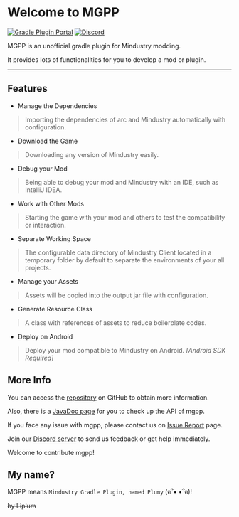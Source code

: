 # Welcome to MGPP
[![Gradle Plugin Portal](https://img.shields.io/gradle-plugin-portal/v/io.github.liplum.mgpp?color=02303a&label=Gradle%20Plugin&logo=Gradle&style=for-the-badge)](https://plugins.gradle.org/plugin/io.github.liplum.mgpp) [![Discord](https://img.shields.io/discord/937228972041842718?color=b5e853&label=Discord&logo=Discord&style=for-the-badge)](https://discord.gg/3Hrep3WtUz)

MGPP is an unofficial gradle plugin for Mindustry modding.

It provides lots of functionalities for you to develop a mod or plugin.

___

## Features
- Manage the Dependencies
> Importing the dependencies of arc and Mindustry automatically with configuration.

- Download the Game
> Downloading any version of Mindustry easily.

- Debug your Mod
> Being able to debug your mod and Mindustry with an IDE, such as IntelliJ IDEA.

- Work with Other Mods
> Starting the game with your mod and others to test the compatibility or interaction.

- Separate Working Space
> The configurable data directory of Mindustry Client located in a temporary folder by default to separate the environments of your all projects.

- Manage your Assets
> Assets will be copied into the output jar file with configuration.

- Generate Resource Class
> A class with references of assets to reduce boilerplate codes.

- Deploy on Android
> Deploy your mod compatible to Mindustry on Android. *[Android SDK Required]*

## More Info
You can access the [repository](https://github.com/PlumyGames/mgpp) on GitHub to obtain more information.

Also, there is a [JavaDoc page](https://plumygames.github.io/mgppDoc) for you to check up the API of mgpp.

If you face any issue with mgpp, please contact us on [Issue Report](https://github.com/PlumyGames/mgpp/issues) page.

Join our [Discord server](https://discord.gg/3Hrep3WtUz) to send us feedback or get help immediately.

Welcome to contribute mgpp!

## My name?
MGPP means `Mindustry Gradle Plugin, named Plumy` (ฅ՞• •՞ฅ)!

~~by Liplum~~